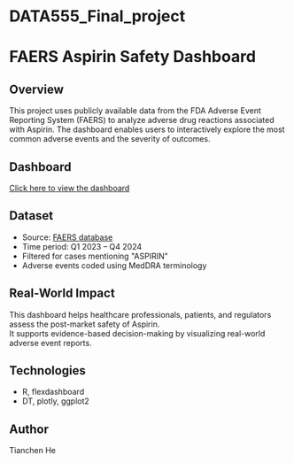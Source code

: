 # DATA555_Final_project
# FAERS Aspirin Safety Dashboard

## Overview
This project uses publicly available data from the FDA Adverse Event Reporting System (FAERS) to analyze adverse drug reactions associated with Aspirin. The dashboard enables users to interactively explore the most common adverse events and the severity of outcomes.

## Dashboard
[Click here to view the dashboard](YOUR_GITHUB_PAGES_LINK)

## Dataset
- Source: [FAERS database](https://www.fda.gov/drugs/questions-and-answers-fdas-adverse-event-reporting-system-faers/fda-adverse-event-reporting-system-faers-public-dashboard)
- Time period: Q1 2023 – Q4 2024
- Filtered for cases mentioning "ASPIRIN"
- Adverse events coded using MedDRA terminology

## Real-World Impact
This dashboard helps healthcare professionals, patients, and regulators assess the post-market safety of Aspirin.  
It supports evidence-based decision-making by visualizing real-world adverse event reports.

## Technologies
- R, flexdashboard
- DT, plotly, ggplot2

## Author
Tianchen He
